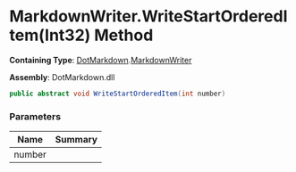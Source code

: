 # MarkdownWriter\.WriteStartOrderedItem\(Int32\) Method

**Containing Type**: [DotMarkdown](../../README.md)\.[MarkdownWriter](../README.md)

**Assembly**: DotMarkdown\.dll

```csharp
public abstract void WriteStartOrderedItem(int number)
```

### Parameters

| Name | Summary |
| ---- | ------- |
| number | |


